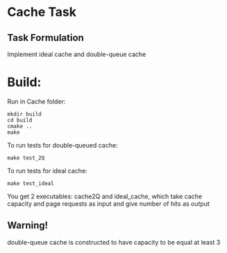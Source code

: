 # Cache Task

## Task Formulation

Implement ideal cache and double-queue cache

# Build:

Run in Cache folder:
```
mkdir build
cd build
cmake ..
make
```

To run tests for double-queued cache:
```
make test_2Q
```

To run tests for ideal cache:
```
make test_ideal
```

You get 2 executables: cache2Q and ideal_cache, which take cache capacity and page requests as input and give number of hits as output

## __Warning!__

double-queue cache is constructed to have capacity to be equal at least 3 
